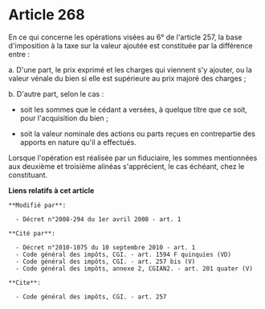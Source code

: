 # Article 268

En ce qui concerne les opérations visées au 6° de l'article 257, la base d'imposition à la taxe sur la valeur ajoutée est
constituée par la différence entre : 

a. D'une part, le prix exprimé et les charges qui viennent s'y ajouter, ou la valeur vénale du bien si elle est supérieure au
prix majoré des charges ; 

b. D'autre part, selon le cas :

- soit les sommes que le cédant a versées, à quelque titre que ce soit, pour l'acquisition du bien ;

- soit la valeur nominale des actions ou parts reçues en contrepartie des apports en nature qu'il a effectués. 

Lorsque l'opération est réalisée par un fiduciaire, les sommes mentionnées aux deuxième et troisième alinéas s'apprécient, le
cas échéant, chez le constituant.

**Liens relatifs à cet article**

	**Modifié par**:

	  - Décret n°2008-294 du 1er avril 2008 - art. 1

	**Cité par**:

	  - Décret n°2010-1075 du 10 septembre 2010 - art. 1
	  - Code général des impôts, CGI. - art. 1594 F quinquies (VD)
	  - Code général des impôts, CGI. - art. 257 bis (V)
	  - Code général des impôts, annexe 2, CGIAN2. - art. 201 quater (V)

	**Cite**:

	  - Code général des impôts, CGI. - art. 257
